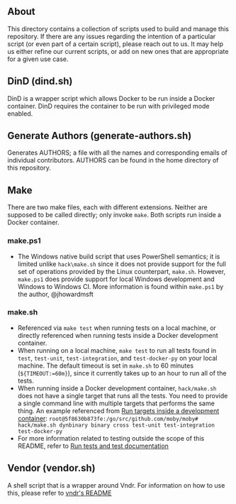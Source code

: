 ## About

This directory contains a collection of scripts used to build and manage this
repository. If there are any issues regarding the intention of a particular
script (or even part of a certain script), please reach out to us.
It may help us either refine our current scripts, or add on new ones
that are appropriate for a given use case.

## DinD (dind.sh)

DinD is a wrapper script which allows Docker to be run inside a Docker
container. DinD requires the container to
be run with privileged mode enabled.

## Generate Authors (generate-authors.sh)

Generates AUTHORS; a file with all the names and corresponding emails of
individual contributors. AUTHORS can be found in the home directory of
this repository.

## Make

There are two make files, each with different extensions. Neither are supposed
to be called directly; only invoke `make`. Both scripts run inside a Docker
container.

### make.ps1

- The Windows native build script that uses PowerShell semantics; it is limited
unlike `hack\make.sh` since it does not provide support for the full set of
operations provided by the Linux counterpart, `make.sh`. However, `make.ps1`
does provide support for local Windows development and Windows to Windows CI.
More information is found within `make.ps1` by the author, @jhowardmsft

### make.sh

- Referenced via `make test` when running tests on a local machine,
or directly referenced when running tests inside a Docker development container.  
- When running on a local machine, `make test` to run all tests found in
`test`, `test-unit`, `test-integration`, and `test-docker-py` on
your local machine. The default timeout is set in `make.sh` to 60 minutes
(`${TIMEOUT:=60m}`), since it currently takes up to an hour to run
all of the tests.
- When running inside a Docker development container, `hack/make.sh` does
not have a single target that runs all the tests. You need to provide a
single command line with multiple targets that performs the same thing.
An example referenced from [Run targets inside a development container](https://docs.docker.com/opensource/project/test-and-docs/#run-targets-inside-a-development-container): `root@5f8630b873fe:/go/src/github.com/moby/moby# hack/make.sh dynbinary binary cross test-unit test-integration test-docker-py`
- For more information related to testing outside the scope of this README,
refer to
[Run tests and test documentation](https://docs.docker.com/opensource/project/test-and-docs/)

## Vendor (vendor.sh)

A shell script that is a wrapper around Vndr. For information on how to use
this, please refer to [vndr's README](https://github.com/LK4D4/vndr/blob/master/README.md)
